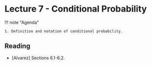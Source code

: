 # Lecture 7 - Conditional Probability

!!! note "Agenda"

    1. Definition and notation of conditional probability.

    
## Reading

* [Alvarez] Sections 6.1-6.2.
